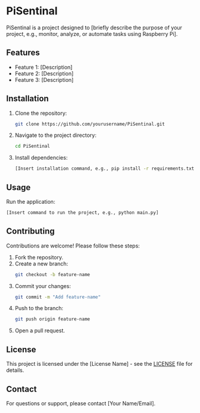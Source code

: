 # PiSentinal

PiSentinal is a project designed to [briefly describe the purpose of your project, e.g., monitor, analyze, or automate tasks using Raspberry Pi].

## Features

- Feature 1: [Description]
- Feature 2: [Description]
- Feature 3: [Description]

## Installation

1. Clone the repository:
    ```bash
    git clone https://github.com/yourusername/PiSentinal.git
    ```
2. Navigate to the project directory:
    ```bash
    cd PiSentinal
    ```
3. Install dependencies:
    ```bash
    [Insert installation command, e.g., pip install -r requirements.txt]
    ```

## Usage

Run the application:
```bash
[Insert command to run the project, e.g., python main.py]
```

## Contributing

Contributions are welcome! Please follow these steps:

1. Fork the repository.
2. Create a new branch:
    ```bash
    git checkout -b feature-name
    ```
3. Commit your changes:
    ```bash
    git commit -m "Add feature-name"
    ```
4. Push to the branch:
    ```bash
    git push origin feature-name
    ```
5. Open a pull request.

## License

This project is licensed under the [License Name] - see the [LICENSE](LICENSE) file for details.

## Contact

For questions or support, please contact [Your Name/Email].